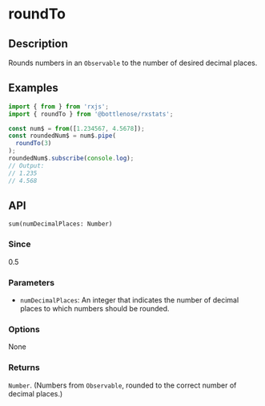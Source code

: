 # roundTo

## Description

Rounds numbers in an `Observable` to the number of desired decimal places.

## Examples

```javascript
import { from } from 'rxjs';
import { roundTo } from '@bottlenose/rxstats';

const num$ = from([1.234567, 4.5678]);
const roundedNum$ = num$.pipe(
  roundTo(3)
);
roundedNum$.subscribe(console.log);
// Output:
// 1.235
// 4.568
```

## API
```
sum(numDecimalPlaces: Number)
```

### Since
0.5

### Parameters
* `numDecimalPlaces`: An integer that indicates the number of decimal places to which numbers should be rounded.

### Options
None

### Returns
`Number`. (Numbers from `Observable`, rounded to the correct number of decimal places.)


